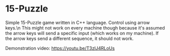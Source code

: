 # 15-Puzzle
Simple 15-Puzzle game written in C++ language. Control using arrow keys.\n
This might not work on every machine though because it's assumed the arrow keys will send a specific input (which works on my machine).
If the arrow keys send a different sequence, it should not work.

Demonstration video:
https://youtu.be/T3zlJ4RLoUs
